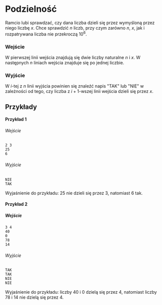 # Podzielność
Ramcio lubi sprawdzać, czy dana liczba dzieli się przez wymyśloną przez niego liczbę $x$. Chce sprawdzić $n$ liczb, przy czym zarówno $n$, $x$, jak i rozpatrywana liczba nie przekroczą $10^6$.
### Wejście

W pierwszej linii wejścia znajdują się dwie liczby naturalne $n$ i $x$. W następnych $n$ liniach wejścia znajduje się po jednej liczbie.
### Wyjście

W $i$-tej z $n$ linii wyjścia powinien się znaleźć napis "TAK" lub "NIE" w zależności od tego, czy liczba z $i+1$-wszej linii wejścia dzieli się przez $x$.
## Przykłady

#### Przykład 1

###### Wejście

```
2 3
25
6
```
###### Wyjście

```
NIE
TAK
```
Wyjaśnienie do przykładu: 25 nie dzieli się przez 3, natomiast 6 tak.

#### Przykład 2

##### Wejście

```
3 4
40
0
78
14
```

###### Wyjście

```
TAK
TAK
NIE
NIE
```
Wyjaśnienie do przykładu: liczby 40 i 0 dzielą się przez 4, natomiast liczby 78 i 14 nie dzielą się przez 4. 